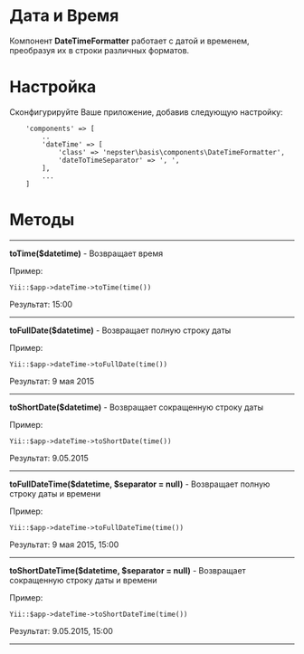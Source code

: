 # Дата и Время

Компонент **DateTimeFormatter** работает с датой и временем, преобразуя их в строки различных форматов.


# Настройка 

Сконфигурируйте Ваше приложение, добавив следующую настройку:

```
    'components' => [
        ..
        'dateTime' => [
            'class' => 'nepster\basis\components\DateTimeFormatter',
            'dateToTimeSeparator' => ', ',
        ],
        ...
    ]
```



# Методы
--------

**toTime($datetime)** - Возвращает время

Пример:
```
Yii::$app->dateTime->toTime(time())
```
        
Результат:
15:00

----------------------------

**toFullDate($datetime)** - Возвращает полную строку даты

Пример:
```
Yii::$app->dateTime->toFullDate(time())
```
        
Результат:
9 мая 2015

----------------------------

**toShortDate($datetime)** - Возвращает сокращенную строку даты

Пример:
```
Yii::$app->dateTime->toShortDate(time())
```
        
Результат:
9.05.2015

----------------------------

**toFullDateTime($datetime, $separator = null)** - Возвращает полную строку даты и времени

Пример:
```
Yii::$app->dateTime->toFullDateTime(time())
```
        
Результат:
9 мая 2015, 15:00

----------------------------

**toShortDateTime($datetime, $separator = null)** - Возвращает сокращенную строку даты и времени

Пример:
```
Yii::$app->dateTime->toShortDateTime(time())
```
        
Результат:
9.05.2015, 15:00

----------------------------